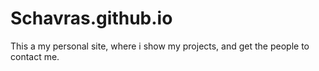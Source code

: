 # Schavras.github.io

This a my personal site, where i show my projects, and get the people to contact me. 
